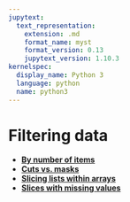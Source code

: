 ```yaml
---
jupytext:
  text_representation:
    extension: .md
    format_name: myst
    format_version: 0.13
    jupytext_version: 1.10.3
kernelspec:
  display_name: Python 3
  language: python
  name: python3
---
```


Filtering data
==============

   * **[By number of items](how-to-filter-num)**
   * **[Cuts vs. masks](how-to-filter-cut-mask)**
   * **[Slicing lists within arrays](how-to-filter-jagged)**
   * **[Slices with missing values](how-to-filter-masked)**
